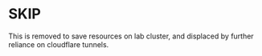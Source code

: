 # SKIP

This is removed to save resources on lab cluster, and displaced by further reliance on cloudflare tunnels.